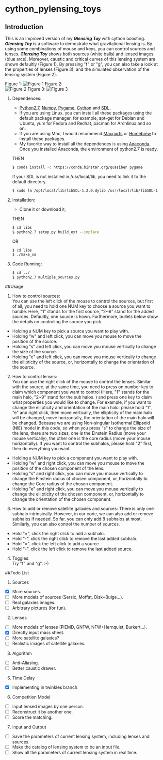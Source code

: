 # cython_pylensing_toys

## Introduction
This is an improved version of my **_Glensing Toy_** with cython boosting. **_Glensing Toy_** is a software to demostrate what gravitational lensing is. By using some combinations of mouse and keys, you can control sources and lenses. **_Glensing Toy_** shows both sources (white balls) and lensed images (blue arcs). Moreover, caustic and critical curves of this lensing system are shown defaultly (Figure 1). By pressing "f" or "g", you can also take a look at the properties of lenses (Figure 3), and the simulated observation of the lensing system (Figure 2). 


Figure 1:
![Figure 1](./screen_shots/figure0.png)
Figure 2:  
![Figure 2](./screen_shots/figure1.png)
Figure 3:
![Figure 3](./screen_shots/figure2.png)


1. Dependences:  
	* [Python2.7](https://www.python.org), [Numpy](http://www.numpy.org), [Pygame](http://www.pygame.org), [Cython](http://cython.github.io) and [SDL](https://www.libsdl.org).
	* If you are using Linux, you can install all these packages using the default package manager, for example, apt-get for Debian and Ubuntu, yum for Fedora and Redhat,  pacman for Archlinux and so on.
	* If you are using Mac, I would recommend [Macports](https://www.macports.org) or [Homebrew](http://brew.sh) to install these packages.
	* My favorite way to install all the dependences is using [Anaconda](https://store.continuum.io/cshop/anaconda/). Once you installed Anaconda, the environment of python2.7 is ready.

	THEN

	```bash
	$ conda install -c https://conda.binstar.org/quasiben pygame
	```
	If your SDL is not installed in /usr/local/lib, you need to link it to the default directory.
	```bash
	$ sudo ln /opt/local/lib/libSDL-1.2.0.dylib /usr/local/lib/libSDL-1.2.0.dylib
	```

2. Installation:  
	* Clone it or download it,    

	THEN
	```bash
	$ cd libs
	$ python2.7 setup.py build_ext --inplace
	```
	OR
	```bash
	$ cd libs
	$ ./make_so
	```
3. Code Running:  

	```bash
	$ cd ../
	$ python2.7 multiple_sources.py
	```


##Usage

1. How to control sources:  
You can use the left click of the mouse to control the sources, but first of all, you need to hold one NUM key to choose a source you want to handle. Here, "1" stands for the first source, "2~9" stand for the added sources. Defaultly, one source is hown. Furthermore,  bullets below show the details on controling the source you pick.
  * Holding a NUM key to pick a source you want to play with. 
  * Holding "w" and left click, you can move you mouse to move the position of the source.
  * Holding "s" and left click, you can move you mouse vertically to change the size of the source.
  * Holding "e" and left click, you can move you mouse vertically to change the ellipticity of the source, or, horizontally to change the orientation of the source.

2. How to control lenses:  
You can use the right click of the mouse to control the lenses.
Similar with the source, at the same time, you need to press on number key to claim which component you want to control (Here, "1" stands for the main halo, "2~9" stand for the sub halos. ) and  press one key to claim what properties you would like to change. For example, if you want to change the ellipticity and orientation of the main halo: please hold "1", "e" and right click, then move vertically, the ellipticity of the main halo will be changed, move horizontally, the orientation of the main halo will be changed. Because we are using Non-singular Isothermal Ellipsoid (NIE) model in this code, so when you press "s" to change the size of the lens, there are two sizes, one is the Einstein Radius (move your mouse vertically), the other one is the core radius (move your mouse horizontally). If you want to control the subhalos, please hold "2" first, then do everything you want.  
  * Holding a NUM key to pick a component you want to play with. 
  * Holding "w" and right click, you can move you mouse to move the position of the chosen component of the lens.
  * Holding "s" and right click, you can move you mouse vertically to change the Einstein radius of chosen component, or, horizontally to change the Core radius of the chosen component.
  * Holding "e" and right click, you can move you mouse vertically  to change the ellipticity of the chosen component, or, horizontally to change the orientation of the chosen component.

3. How to add or remove satellite galaxies and sources: 
There is only one subhalo intrinsically. However, in our code, we can also add or remove subhalos if needed. So far, you can only add 8 subhalos at most. Similarly, you can also control the number of sources.
  * Hold "=", click the right click to add a subhalo.
  * Hold "-", click the right click to remove the last added subhalo. 
  * Hold "=", click the left click to add a source.
  * Hold "-", click the left click to remove the last added source.

4. Toggles:  
Try "f" and "g". :-)

##Todo List
1. Sources
 - [x] More sources.
 - [ ] More models of sources (Sersic, Moffat, Disk\+Bulge...).
 - [ ] Real galaxies images.
 - [ ] Arbitrary pictures (for fun).

2. Lenses
 - [ ] More models of lenses (PIEMD, GNFW, NFW\+Hernquist, Burkert...).
 - [x] Directly input mass sheet.
 - [ ] More satellite galaxies?
 - [ ] Realistic images of satellite galaxies.

3. Algorithm 
 - [ ] Anti-Aliasing.
 - [ ] Better caustic drawer.

5. Time Delay
 - [x] Implementing in twinkles branch.

6. Competition Model
 - [ ] Input lensed images by one person.
 - [ ] Reconstruct it by another one.
 - [ ] Score the matching.

7. Input and Output
 - [ ] Save the parameters of current lensing system, including lenses and sources.
 - [ ] Make the catalog of lensing system to be an input file.
 - [ ] Show all the parameters of current lensing system in real time.
